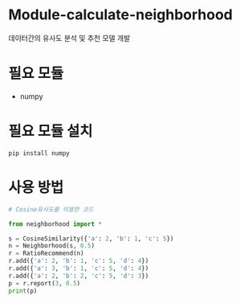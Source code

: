 # Module-calculate-neighborhood
데이터간의 유사도 분석 및 추천 모델 개발

# 필요 모듈
- numpy

# 필요 모듈 설치
```text
pip install numpy
```

# 사용 방법
```python
# Cosine유사도를 이용한 코드

from neighborhood import *

s = CosineSimilarity({'a': 2, 'b': 1, 'c': 5})
n = Neighborhood(s, 0.5)
r = RatioRecommend(n)
r.add({'a': 2, 'b': 1, 'c': 5, 'd': 4})
r.add({'a': 3, 'b': 1, 'c': 5, 'd': 4})
r.add({'a': 2, 'b': 2, 'c': 5, 'd': 3})
p = r.report(3, 0.5)
print(p)
```
